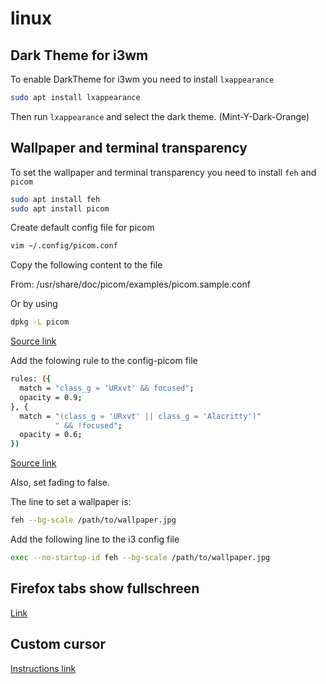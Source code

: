 # linux

## Dark Theme for i3wm
To enable DarkTheme for i3wm you need to install `lxappearance` 

```bash
sudo apt install lxappearance
```

Then run `lxappearance` and select the dark theme. (Mint-Y-Dark-Orange)

## Wallpaper and terminal transparency

To set the wallpaper and terminal transparency you need to install `feh` and `picom`

```bash
sudo apt install feh 
sudo apt install picom
```

Create default config file for picom

```bash
vim ~/.config/picom.conf
```

Copy the following content to the file

From: /usr/share/doc/picom/examples/picom.sample.conf

Or by using 

```bash
dpkg -L picom 
```

[Source link](https://www.reddit.com/r/debian/comments/rqxggj/where_to_find_the_picom_example_config_file/)

Add the folowing rule to the config-picom file

```bash
rules: ({
  match = "class_g = 'URxvt' && focused";
  opacity = 0.9;
}, {
  match = "(class_g = 'URxvt' || class_g = 'Alacritty')"
          " && !focused";
  opacity = 0.6;
})
```

[Source link](https://wiki.archlinux.org/title/Picom)

Also, set fading to false.

The line to set a wallpaper is:

```bash
feh --bg-scale /path/to/wallpaper.jpg
```

Add the following line to the i3 config file

```bash
exec --no-startup-id feh --bg-scale /path/to/wallpaper.jpg
```

## Firefox tabs show fullschreen

[Link](https://superuser.com/questions/43964/firefox-always-show-the-tabs-in-fullscreen-mode)

## Custom cursor

[Instructions link](https://www.reddit.com/r/linuxmint/comments/kadvq8/how_do_you_get_new_mouse_pointers/)
